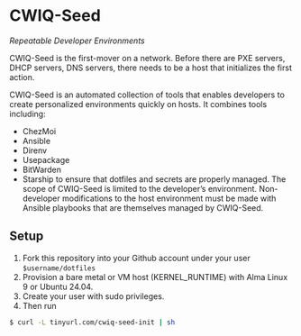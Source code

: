 # CWIQ-Seed
_Repeatable Developer Environments_

CWIQ-Seed is the first-mover on a network. Before there are PXE servers, DHCP servers, DNS servers, there needs to be a host that initializes the first action.

CWIQ-Seed is an automated collection of tools that enables developers to create personalized environments quickly on hosts. It combines tools including:
* ChezMoi
* Ansible
* Direnv
* Usepackage
* BitWarden 
* Starship
to ensure that dotfiles and secrets are properly managed. The scope of CWIQ-Seed is limited to the developer’s environment. Non-developer modifications to the host environment must be made with Ansible playbooks that are themselves managed by CWIQ-Seed.

## Setup

1. Fork this repository into your Github account under your user `$username/dotfiles`
2. Provision a bare metal or VM host (KERNEL_RUNTIME) with Alma Linux 9 or Ubuntu 24.04.
3. Create your user with sudo privileges.
4. Then run

```bash
$ curl -L tinyurl.com/cwiq-seed-init | sh
```
